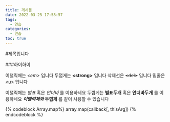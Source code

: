 ```yaml
---
title: 게시물
date: 2022-03-25 17:58:57
tags:
  - 연습
categories:
  - 연습
toc: true
---
```


#제목입니다

###하이하이

이탤릭체는 <em>\<em></em> 입니다
두껍게는 <strong>\<strong></strong> 입니다
삭제선은 <del>\<del></del> 입니다
밑줄은 <u>\<u></u> 입니다

이탤릭체는 _별표_ 혹은 _언더바_ 를 이용하세요
두껍게는 **별표두개** 혹은 **언더바두개** 를 이용하세요
**_이탤릭체와_ 두껍게** 를 같이 사용할 수 있습니다

{% codeblock Array.map%}
array.map(callback[, thisArg])
{% endcodeblock %}
